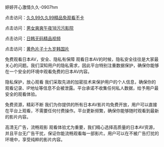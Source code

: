 婷婷开心激情久久-0907hm

点击访问：<a href="https://heiliaoga6s9v.pages.dev">久久99久久99精品免观看不卡</a>

点击访问：<a href="https://heiliaowt0d7p.pages.dev">男女爽爽午夜18污污影院</a>

点击访问：<a href="https://heiliaoxwd5i8.pages.dev">日韩无码精品视频</a>

点击访问：<a href="https://heiliaowt0d7p.pages.dev">黄色片子十九岁韩国片</a>


免费观看日本AV，安全、隐私有保障
观看日本AV的时候，隐私安全往往是大家最关心的问题。我们深知用户的隐私需求，因此平台特别注重数据保护，确保你能够在一个安全的环境中观看免费的日本AV内容。

隐私保护，放心观看
我们采取先进的加密技术来保护用户的个人信息，确保你的观看记录、IP地址等信息不会被泄露。平台承诺不收集任何私人数据，给予用户最安全的观看体验。

免费资源，精彩不断
我们为你提供的所有日本AV影片均免费开放，用户可以直接在平台上观看，不需要任何付费操作。平台更新频繁，确保你能够随时观看到最新的影片内容。

高清无广告，流畅观影
观看体验尤为重要，我们精心选择高质量的日本AV资源，并且平台无广告干扰，保证你能流畅观看每一部影片。用户可以在不被广告打扰的环境中，享受纯粹的影片内容。

<span style="display:none;">[Canonical link]( ）</span>

